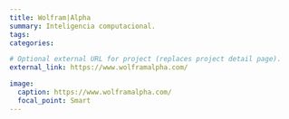 ```yaml
---
title: Wolfram|Alpha
summary: Inteligencia computacional.
tags:
categories: 

# Optional external URL for project (replaces project detail page).
external_link: https://www.wolframalpha.com/

image:
  caption: https://www.wolframalpha.com/
  focal_point: Smart
---
```

